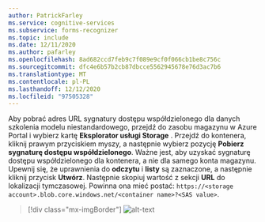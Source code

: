 ```yaml
---
author: PatrickFarley
ms.service: cognitive-services
ms.subservice: forms-recognizer
ms.topic: include
ms.date: 12/11/2020
ms.author: pafarley
ms.openlocfilehash: 8ad682ccd7feb9c7f089e9cf0f066cb1be8c756c
ms.sourcegitcommit: dfc4e6b57b2cb87dbcce5562945678e76d3ac7b6
ms.translationtype: MT
ms.contentlocale: pl-PL
ms.lasthandoff: 12/12/2020
ms.locfileid: "97505328"
---
```

Aby pobrać adres URL sygnatury dostępu współdzielonego dla danych szkolenia modelu niestandardowego, przejdź do zasobu magazynu w Azure Portal i wybierz kartę **Eksplorator usługi Storage** . Przejdź do kontenera, kliknij prawym przyciskiem myszy, a następnie wybierz pozycję **Pobierz sygnaturę dostępu współdzielonego**. Ważne jest, aby uzyskać sygnaturę dostępu współdzielonego dla kontenera, a nie dla samego konta magazynu. Upewnij się, że uprawnienia do **odczytu** i **listy** są zaznaczone, a następnie kliknij przycisk **Utwórz**. Następnie skopiuj wartość z sekcji **URL** do lokalizacji tymczasowej. Powinna ona mieć postać: `https://<storage account>.blob.core.windows.net/<container name>?<SAS value>`.
   > [!div class="mx-imgBorder"]
   > ![alt-text](../media/quickstarts/get-sas-url.png)